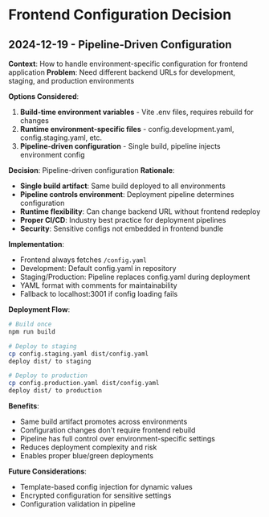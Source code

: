 # Frontend Configuration Decision

## 2024-12-19 - Pipeline-Driven Configuration

**Context**: How to handle environment-specific configuration for frontend application
**Problem**: Need different backend URLs for development, staging, and production environments

**Options Considered**:
1. **Build-time environment variables** - Vite .env files, requires rebuild for changes
2. **Runtime environment-specific files** - config.development.yaml, config.staging.yaml, etc.
3. **Pipeline-driven configuration** - Single build, pipeline injects environment config

**Decision**: Pipeline-driven configuration
**Rationale**: 
- **Single build artifact**: Same build deployed to all environments
- **Pipeline controls environment**: Deployment pipeline determines configuration
- **Runtime flexibility**: Can change backend URL without frontend redeploy
- **Proper CI/CD**: Industry best practice for deployment pipelines
- **Security**: Sensitive configs not embedded in frontend bundle

**Implementation**:
- Frontend always fetches `/config.yaml`
- Development: Default config.yaml in repository
- Staging/Production: Pipeline replaces config.yaml during deployment
- YAML format with comments for maintainability
- Fallback to localhost:3001 if config loading fails

**Deployment Flow**:
```bash
# Build once
npm run build

# Deploy to staging
cp config.staging.yaml dist/config.yaml
deploy dist/ to staging

# Deploy to production  
cp config.production.yaml dist/config.yaml
deploy dist/ to production
```

**Benefits**:
- Same build artifact promotes across environments
- Configuration changes don't require frontend rebuild
- Pipeline has full control over environment-specific settings
- Reduces deployment complexity and risk
- Enables proper blue/green deployments

**Future Considerations**:
- Template-based config injection for dynamic values
- Encrypted configuration for sensitive settings
- Configuration validation in pipeline
